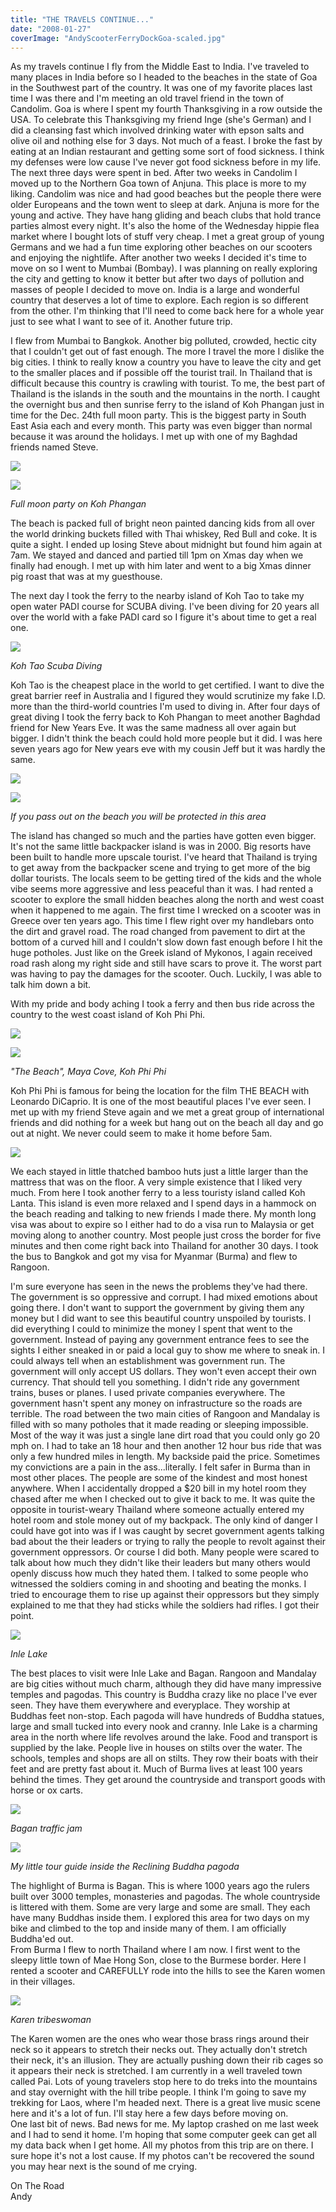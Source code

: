 ```yaml
---
title: "THE TRAVELS CONTINUE..."
date: "2008-01-27"
coverImage: "AndyScooterFerryDockGoa-scaled.jpg"
---
```


As my travels continue I fly from the Middle East to India. I've traveled to many places in India before so I headed to the beaches in the state of Goa in the Southwest part of the country. It was one of my favorite places last time I was there and I'm meeting an old travel friend in the town of Candolim. Goa is where I spent my fourth Thanksgiving in a row outside the USA. To celebrate this Thanksgiving my friend Inge (she's German) and I did a cleansing fast which involved drinking water with epson salts and olive oil and nothing else for 3 days. Not much of a feast. I broke the fast by eating at an Indian restaurant and getting some sort of food sickness. I think my defenses were low cause I've never got food sickness before in my life. The next three days were spent in bed. After two weeks in Candolim I moved up to the Northern Goa town of Anjuna. This place is more to my liking. Candolim was nice and had good beaches but the people there were older Europeans and the town went to sleep at dark. Anjuna is more for the young and active. They have hang gliding and beach clubs that hold trance parties almost every night. It's also the home of the Wednesday hippie flea market where I bought lots of stuff very cheap. I met a great group of young Germans and we had a fun time exploring other beaches on our scooters and enjoying the nightlife. After another two weeks I decided it's time to move on so I went to Mumbai (Bombay). I was planning on really exploring the city and getting to know it better but after two days of pollution and masses of people I decided to move on. India is a large and wonderful country that deserves a lot of time to explore. Each region is so different from the other. I'm thinking that I'll need to come back here for a whole year just to see what I want to see of it. Another future trip.

I flew from Mumbai to Bangkok. Another big polluted, crowded, hectic city that I couldn't get out of fast enough. The more I travel the more I dislike the big cities. I think to really know a country you have to leave the city and get to the smaller places and if possible off the tourist trail. In Thailand that is difficult because this country is crawling with tourist. To me, the best part of Thailand is the islands in the south and the mountains in the north. I caught the overnight bus and then sunrise ferry to the island of Koh Phangan just in time for the Dec. 24th full moon party. This is the biggest party in South East Asia each and every month. This party was even bigger than normal because it was around the holidays. I met up with one of my Baghdad friends named Steve.

[![](images/BucketsNYEve2008KohPhangan-300x200-1.jpg)](http://localhost/andy/wp-content/uploads/2008/01/BucketsNYEve2008KohPhangan.jpg)

[![](images/BodyPaintersFullMoonPartyKohPhangan-1024x882.jpg)](http://localhost/andy/wp-content/uploads/2008/01/BodyPaintersFullMoonPartyKohPhangan-copy.jpg)

_Full moon party on Koh Phangan_

The beach is packed full of bright neon painted dancing kids from all over the world drinking buckets filled with Thai whiskey, Red Bull and coke. It is quite a sight. I ended up losing Steve about midnight but found him again at 7am. We stayed and danced and partied till 1pm on Xmas day when we finally had enough. I met up with him later and went to a big Xmas dinner pig roast that was at my guesthouse.

The next day I took the ferry to the nearby island of Koh Tao to take my open water PADI course for SCUBA diving. I've been diving for 20 years all over the world with a fake PADI card so I figure it's about time to get a real one.

[![](images/ScubaCrew2KohTao.jpg)](http://localhost/andy/wp-content/uploads/2008/01/ScubaCrew2KohTao.jpg)

_Koh Tao Scuba Diving_

Koh Tao is the cheapest place in the world to get certified. I want to dive the great barrier reef in Australia and I figured they would scrutinize my fake I.D. more than the third-world countries I'm used to diving in. After four days of great diving I took the ferry back to Koh Phangan to meet another Baghdad friend for New Years Eve. It was the same madness all over again but bigger. I didn't think the beach could hold more people but it did. I was here seven years ago for New years eve with my cousin Jeff but it was hardly the same.

[![](images/FireSign2NYEve2008KohPhangan-1024x576.jpg)](http://localhost/andy/wp-content/uploads/2008/01/FireSign2NYEve2008KohPhangan-copy.jpg)

[![](images/SleepAreaFullMoonPartyKohPhangan-300x225-1.jpg)](http://localhost/andy/wp-content/uploads/2008/01/SleepAreaFullMoonPartyKohPhangan.jpg)

_If you pass out on the beach you will be protected in this area_

The island has changed so much and the parties have gotten even bigger. It's not the same little backpacker island is was in 2000. Big resorts have been built to handle more upscale tourist. I've heard that Thailand is trying to get away from the backpacker scene and trying to get more of the big dollar tourists. The locals seem to be getting tired of the kids and the whole vibe seems more aggressive and less peaceful than it was. I had rented a scooter to explore the small hidden beaches along the north and west coast when it happened to me again. The first time I wrecked on a scooter was in Greece over ten years ago. This time I flew right over my handlebars onto the dirt and gravel road. The road changed from pavement to dirt at the bottom of a curved hill and I couldn't slow down fast enough before I hit the huge potholes. Just like on the Greek island of Mykonos, I again received road rash along my right side and still have scars to prove it. The worst part was having to pay the damages for the scooter. Ouch. Luckily, I was able to talk him down a bit.

With my pride and body aching I took a ferry and then bus ride across the country to the west coast island of Koh Phi Phi.

[![](images/BoatPhiPhi-1024x576.jpg)](http://localhost/andy/wp-content/uploads/2008/01/AndyPatrickMcCarthyKristiWalkerValasceBezuidenhoutLeRicheBezuidenhoutKohPhiPhi.jpg)

[![](images/andy_on_the_road-127.jpg)](http://localhost/andy/wp-content/uploads/2008/01/MayaBayBoatKohPhiPhi.jpg)

_"The Beach", Maya Cove, Koh Phi Phi_

Koh Phi Phi is famous for being the location for the film THE BEACH with Leonardo DiCaprio. It is one of the most beautiful places I've ever seen. I met up with my friend Steve again and we met a great group of international friends and did nothing for a week but hang out on the beach all day and go out at night. We never could seem to make it home before 5am.

[![](images/MyHutTwinPalmsBungalowsKohPhiPhi-300x169-1.jpg)](http://localhost/andy/wp-content/uploads/2008/01/MyHutTwinPalmsBungalowsKohPhiPhi.jpg)

We each stayed in little thatched bamboo huts just a little larger than the mattress that was on the floor. A very simple existence that I liked very much. From here I took another ferry to a less touristy island called Koh Lanta. This island is even more relaxed and I spend days in a hammock on the beach reading and talking to new friends I made there. My month long visa was about to expire so I either had to do a visa run to Malaysia or get moving along to another country. Most people just cross the border for five minutes and then come right back into Thailand for another 30 days. I took the bus to Bangkok and got my visa for Myanmar (Burma) and flew to Rangoon.

I'm sure everyone has seen in the news the problems they've had there. The government is so oppressive and corrupt. I had mixed emotions about going there. I don't want to support the government by giving them any money but I did want to see this beautiful country unspoiled by tourists. I did everything I could to minimize the money I spent that went to the government. Instead of paying any government entrance fees to see the sights I either sneaked in or paid a local guy to show me where to sneak in. I could always tell when an establishment was government run. The government will only accept US dollars. They won't even accept their own currency. That should tell you something. I didn't ride any government trains, buses or planes. I used private companies everywhere. The government hasn't spent any money on infrastructure so the roads are terrible. The road between the two main cities of Rangoon and Mandalay is filled with so many potholes that it made reading or sleeping impossible. Most of the way it was just a single lane dirt road that you could only go 20 mph on. I had to take an 18 hour and then another 12 hour bus ride that was only a few hundred miles in length. My backside paid the price. Sometimes my convictions are a pain in the ass...literally. I felt safer in Burma than in most other places. The people are some of the kindest and most honest anywhere. When I accidentally dropped a $20 bill in my hotel room they chased after me when I checked out to give it back to me. It was quite the opposite in tourist-weary Thailand where someone actually entered my hotel room and stole money out of my backpack. The only kind of danger I could have got into was if I was caught by secret government agents talking bad about the their leaders or trying to rally the people to revolt against their government oppressors. Or course I did both. Many people were scared to talk about how much they didn't like their leaders but many others would openly discuss how much they hated them. I talked to some people who witnessed the soldiers coming in and shooting and beating the monks. I tried to encourage them to rise up against their oppressors but they simply explained to me that they had sticks while the soldiers had rifles. I got their point.

[![](images/Fisherman3InleLake-1024x768.jpg)](http://localhost/andy/wp-content/uploads/2008/01/Fisherman2InleLake.jpg)

_Inle Lake_

The best places to visit were Inle Lake and Bagan. Rangoon and Mandalay are big cities without much charm, although they did have many impressive temples and pagodas. This country is Buddha crazy like no place I've ever seen. They have them everywhere and everyplace. They worship at Buddhas feet non-stop. Each pagoda will have hundreds of Buddha statues, large and small tucked into every nook and cranny. Inle Lake is a charming area in the north where life revolves around the lake. Food and transport is supplied by the lake. People live in houses on stilts over the water. The schools, temples and shops are all on stilts. They row their boats with their feet and are pretty fast about it. Much of Burma lives at least 100 years behind the times. They get around the countryside and transport goods with horse or ox carts.

[![](images/OxCartTrafficePagoda8BaganBurma-1024x768.jpg)](http://localhost/andy/wp-content/uploads/2008/01/Pagodas13BaganBurma.jpg)

_Bagan traffic jam_

[![](images/andy_on_the_road-143.jpg)](http://localhost/andy/wp-content/uploads/2008/01/AndyGirlReclinginBuddhaManuhaTempleBaganBurma.jpg)

_My little tour guide inside the Reclining Buddha pagoda_

The highlight of Burma is Bagan. This is where 1000 years ago the rulers built over 3000 temples, monasteries and pagodas. The whole countryside is littered with them. Some are very large and some are small. They each have many Buddhas inside them. I explored this area for two days on my bike and climbed to the top and inside many of them. I am officially Buddha'ed out.  
From Burma I flew to north Thailand where I am now. I first went to the sleepy little town of Mae Hong Son, close to the Burmese border. Here I rented a scooter and CAREFULLY rode into the hills to see the Karen women in their villages.

[![](images/KarenTribeWoman6MaeHongSonThailand-708x1024.jpg)](http://localhost/andy/wp-content/uploads/2008/01/KarenTribeWoman6MaeHongSonThailand-copy.jpg)

_Karen tribeswoman_

The Karen women are the ones who wear those brass rings around their neck so it appears to stretch their necks out. They actually don't stretch their neck, it's an illusion. They are actually pushing down their rib cages so it appears their neck is stretched. I am currently in a well traveled town called Pai. Lots of young travelers stop here to do treks into the mountains and stay overnight with the hill tribe people. I think I'm going to save my trekking for Laos, where I'm headed next. There is a great live music scene here and it's a lot of fun. I'll stay here a few days before moving on.  
One last bit of news. Bad news for me. My laptop crashed on me last week and I had to send it home. I'm hoping that some computer geek can get all my data back when I get home. All my photos from this trip are on there. I sure hope it's not a lost cause. If my photos can't be recovered the sound you may hear next is the sound of me crying.

On The Road  
Andy
